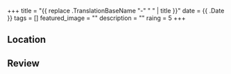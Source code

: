 +++
title = "{{ replace .TranslationBaseName "-" " " | title }}"
date = {{ .Date }}
tags = []
featured_image = ""
description = ""
raing = 5
+++

## Location

<!--- The restaurant's exact location  --->

## Review

<!--- Your review  --->
